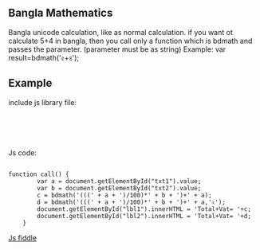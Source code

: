 ## Bangla Mathematics
Bangla unicode calculation, like as normal calculation.
if you want ot calculate 5+4 in bangla, then you call only a function 
which is bdmath and passes the parameter. (parameter must be as string)
Example:
var result=bdmath('৫+৪');


## Example

<p>include js library file:</p>

<pre><code>
<script src="unicodemath.js" type="text/javascript"></script> 
</code></pre>

<p>Js code:</p>

<pre><code>
function call() {
        var a = document.getElementById("txt1").value;
        var b = document.getElementById("txt2").value;
        c = bdmath('(((' + a + ')/100)*' + b + ')+' + a);
        d = bdmath('(((' + a + ')/100)*' + b + ')+' + a,'২');
        document.getElementById("lbl1").innerHTML = 'Total+Vat= '+c;
        document.getElementById("lbl2").innerHTML = 'Total+Vat= '+d;
    }  
</code></pre>


[Js fiddle](//jsfiddle.net/mdakhtaruzzaman/515k7a8m/6/embedded/)
